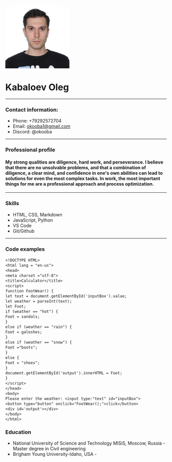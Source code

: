<img src="https://github.com/okooba/rsschool-cv/blob/gh-pages/logo.png.png" alt="photo" width="200" height="200">

# Kabaloev Oleg
---
### Contact information:
 * Phone: +79292572704
 * Email: okooba1@gmail.com
 * Discord: @okooba
---
### Professional profile
#### My strong qualities are diligence, hard work, and perseverance. I believe that there are no unsolvable problems, and that a combination of diligence, a clear mind, and confidence in one's own abilities can lead to solutions for even the most complex tasks. In work, the most important things for me are a professional approach and process optimization.
---
### Skills
* HTML, CSS, Markdown
* JavaScript, Python
* VS Code
* Git/Github
 ---
 ### Code examples 
```
<!DOCTYPE HTML>
<html lang = "en-us">
<head>
<meta charset ="utf-8">
<title>Calculator</title>
<script>
function FootWear() {
let text = document.getElementById('inputBox').value;
let weather = parseInt(text);
let Foot;
if (weather == "hot") {
Foot = sandals;
} 
else if (weather == "rain") { 
Foot = galoshes;
} 
else if (weather == "snow") {
Foot ="boots";
} 
else { 
Foot = "shoes";
} 
document.getElementById('output').innerHTML = Foot;
} 
</script> 
</head>
<body>
Please enter the weather: <input type:"text" id="inputBox">
<button type="button" onclick="FootWear();">click</button>
<div id='output'></div> 
</body>
</html>
```
### Education 
* National University of Science and Technology MISiS, Moscow, Russia - Master degree in Civil engineering 
* Brigham Young University-Idaho, USA - 